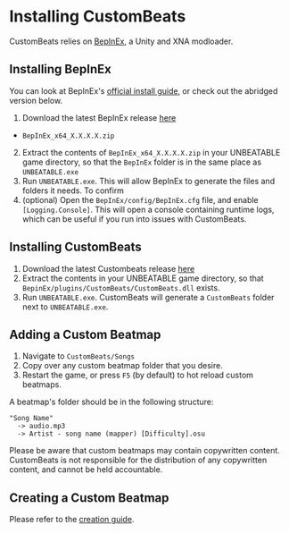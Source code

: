 # Installing CustomBeats

CustomBeats relies on [BepInEx](https://github.com/BepInEx/BepInEx), a Unity and XNA modloader.

## Installing BepInEx

You can look at BepInEx's [official install guide](https://bepinex.github.io/bepinex_docs/master/articles/user_guide/installation/index.html?tabs=tabid-win), or check out the abridged version below.

1. Download the latest BepInEx release [here](https://github.com/BepInEx/BepInEx/releases)
  - `BepInEx_x64_X.X.X.X.zip`
2. Extract the contents of `BepInEx_x64_X.X.X.X.zip` in your UNBEATABLE game directory, so that the `BepInEx` folder is in the same place as `UNBEATABLE.exe`
3. Run `UNBEATABLE.exe`. This will allow BepInEx to generate the files and folders it needs. To confirm
4. (optional) Open the `BepInEx/config/BepInEx.cfg` file, and enable `[Logging.Console]`. This will open a console containing runtime logs, which can be useful if you run into issues with CustomBeats.

## Installing CustomBeats

1. Download the latest Custombeats release [here](https://github.com/ratismal/CustomBeats/releases)
2. Extract the contents in your UNBEATABLE game directory, so that `BepinEx/plugins/CustomBeats/CustomBeats.dll` exists.
3. Run `UNBEATABLE.exe`. CustomBeats will generate a `CustomBeats` folder next to `UNBEATABLE.exe`.

## Adding a Custom Beatmap

1. Navigate to `CustomBeats/Songs`
2. Copy over any custom beatmap folder that you desire.
3. Restart the game, or press `F5` (by default) to hot reload custom beatmaps.

A beatmap's folder should be in the following structure:
```
"Song Name"
  -> audio.mp3
  -> Artist - song name (mapper) [Difficulty].osu
```

Please be aware that custom beatmaps may contain copywritten content. CustomBeats is not responsible for the distribution of any copywritten content, and cannot be held accountable.

## Creating a Custom Beatmap

Please refer to the [creation guide](creation.md).